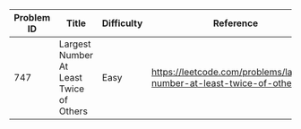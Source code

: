 | Problem ID | Title | Difficulty | Reference
| --- | --- | --- | ---
| 747 | Largest Number At Least Twice of Others | Easy | https://leetcode.com/problems/largest-number-at-least-twice-of-others/
